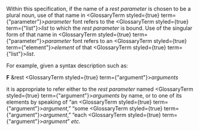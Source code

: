  



Within this specification, if the name of a *rest parameter* is chosen to be a plural noun, use of that name in <GlossaryTerm styled={true} term={"parameter"}><i>parameter</i></GlossaryTerm> font refers to the <GlossaryTerm styled={true} term={"list"}><i>list</i></GlossaryTerm> to which the *rest parameter* is bound. Use of the singular form of that name in <GlossaryTerm styled={true} term={"parameter"}><i>parameter</i></GlossaryTerm> font refers to an <GlossaryTerm styled={true} term={"element"}><i>element</i></GlossaryTerm> of that <GlossaryTerm styled={true} term={"list"}><i>list</i></GlossaryTerm>. 



For example, given a syntax description such as: 



**F** &amp;rest <GlossaryTerm styled={true} term={"argument"}><i>arguments</i></GlossaryTerm> 



it is appropriate to refer either to the *rest parameter* named <GlossaryTerm styled={true} term={"argument"}><i>arguments</i></GlossaryTerm> by name, or to one of its elements by speaking of “an <GlossaryTerm styled={true} term={"argument"}><i>argument</i></GlossaryTerm>,” “some <GlossaryTerm styled={true} term={"argument"}><i>argument</i></GlossaryTerm>,” “each <GlossaryTerm styled={true} term={"argument"}><i>argument</i></GlossaryTerm>” *etc.*  







